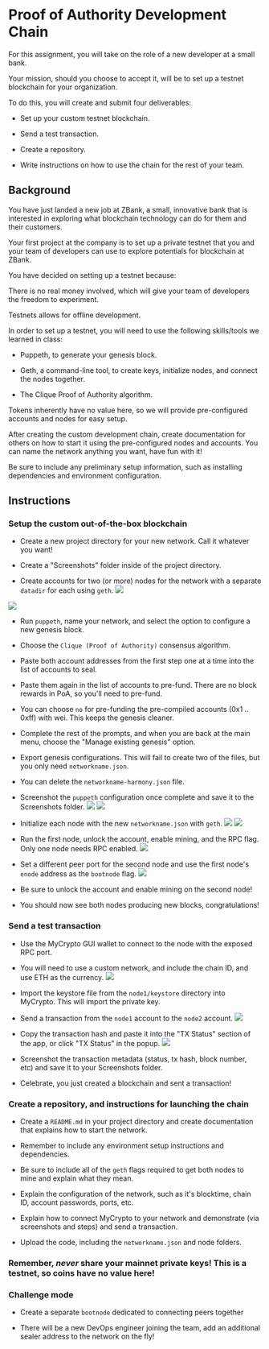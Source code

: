 # Proof of Authority Development Chain

For this assignment, you will take on the role of a new developer at a small bank.

Your mission, should you choose to accept it, will be to set up a testnet blockchain for your organization.

To do this, you will create and submit four deliverables:

* Set up your custom testnet blockchain.

* Send a test transaction.

* Create a repository.

* Write instructions on how to use the chain for the rest of your team.

## Background

You have just landed a new job at ZBank, a small, innovative bank that is interested in exploring what
blockchain technology can do for them and their customers.

Your first project at the company is to set up a private testnet that you and your team of developers
can use to explore potentials for blockchain at ZBank.

You have decided on setting up a testnet because:

There is no real money involved, which will give your team of developers the freedom to experiment.

Testnets allows for offline development.

In order to set up a testnet, you will need to use the following skills/tools we learned in class:

* Puppeth, to generate your genesis block.

* Geth, a command-line tool, to create keys, initialize nodes, and connect the nodes together.

* The Clique Proof of Authority algorithm.

Tokens inherently have no value here, so we will provide pre-configured accounts and nodes for easy setup.

After creating the custom development chain, create documentation for others on how to start it using the pre-configured
nodes and accounts. You can name the network anything you want, have fun with it!

Be sure to include any preliminary setup information, such as installing dependencies and environment configuration.

## Instructions

### Setup the custom out-of-the-box blockchain

* Create a new project directory for your new network. Call it whatever you want!

* Create a "Screenshots" folder inside of the project directory.

* Create accounts for two (or more) nodes for the network with a separate `datadir` for each using `geth`.
![](https://github.com/junweiluo/Blockchain_ZBank/blob/master/Screenshots/01.create_account1.png)

![](https://github.com/junweiluo/Blockchain_ZBank/blob/master/Screenshots/02.create_account2.png)
* Run `puppeth`, name your network, and select the option to configure a new genesis block.

* Choose the `Clique (Proof of Authority)` consensus algorithm.

* Paste both account addresses from the first step one at a time into the list of accounts to seal.

* Paste them again in the list of accounts to pre-fund. There are no block rewards in PoA, so you'll need to pre-fund.

* You can choose `no` for pre-funding the pre-compiled accounts (0x1 .. 0xff) with wei. This keeps the genesis cleaner.

* Complete the rest of the prompts, and when you are back at the main menu, choose the "Manage existing genesis" option.

* Export genesis configurations. This will fail to create two of the files, but you only need `networkname.json`.

* You can delete the `networkname-harmony.json` file.

* Screenshot the `puppeth` configuration once complete and save it to the Screenshots folder.
![](https://github.com/junweiluo/Blockchain_ZBank/blob/master/Screenshots/03.puppeth_configuration.png)
![](https://github.com/junweiluo/Blockchain_ZBank/blob/master/Screenshots/04.puppeth_configuration.png)
* Initialize each node with the new `networkname.json` with `geth`.
![](https://github.com/junweiluo/Blockchain_ZBank/blob/master/Screenshots/05.initiate_node1.png)
![](https://github.com/junweiluo/Blockchain_ZBank/blob/master/Screenshots/06.initiate_node2.png)
* Run the first node, unlock the account, enable mining, and the RPC flag. Only one node needs RPC enabled.
![](https://github.com/junweiluo/Blockchain_ZBank/blob/master/Screenshots/07.unlock_node1.png)
* Set a different peer port for the second node and use the first node's `enode` address as the `bootnode` flag.
![](https://github.com/junweiluo/Blockchain_ZBank/blob/master/Screenshots/08.unlock_node2.png)

* Be sure to unlock the account and enable mining on the second node!

* You should now see both nodes producing new blocks, congratulations!

### Send a test transaction

* Use the MyCrypto GUI wallet to connect to the node with the exposed RPC port.

* You will need to use a custom network, and include the chain ID, and use ETH as the currency.
![](https://github.com/junweiluo/Blockchain_ZBank/blob/master/Screenshots/09.setup_account.png)

* Import the keystore file from the `node1/keystore` directory into MyCrypto. This will import the private key.

* Send a transaction from the `node1` account to the `node2` account.
![](https://github.com/junweiluo/Blockchain_ZBank/blob/master/Screenshots/10.send_ETH.png)
* Copy the transaction hash and paste it into the "TX Status" section of the app, or click "TX Status" in the popup.
![](https://github.com/junweiluo/Blockchain_ZBank/blob/master/Screenshots/11.successful_transaction.png)
* Screenshot the transaction metadata (status, tx hash, block number, etc) and save it to your Screenshots folder.

* Celebrate, you just created a blockchain and sent a transaction!

### Create a repository, and instructions for launching the chain

* Create a `README.md` in your project directory and create documentation that explains how to start the network.

* Remember to include any environment setup instructions and dependencies.

* Be sure to include all of the `geth` flags required to get both nodes to mine and explain what they mean.

* Explain the configuration of the network, such as it's blocktime, chain ID, account passwords, ports, etc.

* Explain how to connect MyCrypto to your network and demonstrate (via screenshots and steps) and send a transaction.

* Upload the code, including the `networkname.json` and node folders.

### Remember, *never* share your mainnet private keys! This is a testnet, so coins have no value here!

### Challenge mode

* Create a separate `bootnode` dedicated to connecting peers together

* There will be a new DevOps engineer joining the team, add an additional sealer address to the network on the fly!
